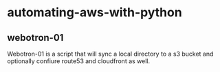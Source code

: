 # automating-aws-with-python

## webotron-01

Webotron-01 is a script that will sync a local directory to a s3 bucket and optionally confiure route53 and cloudfront as well.
